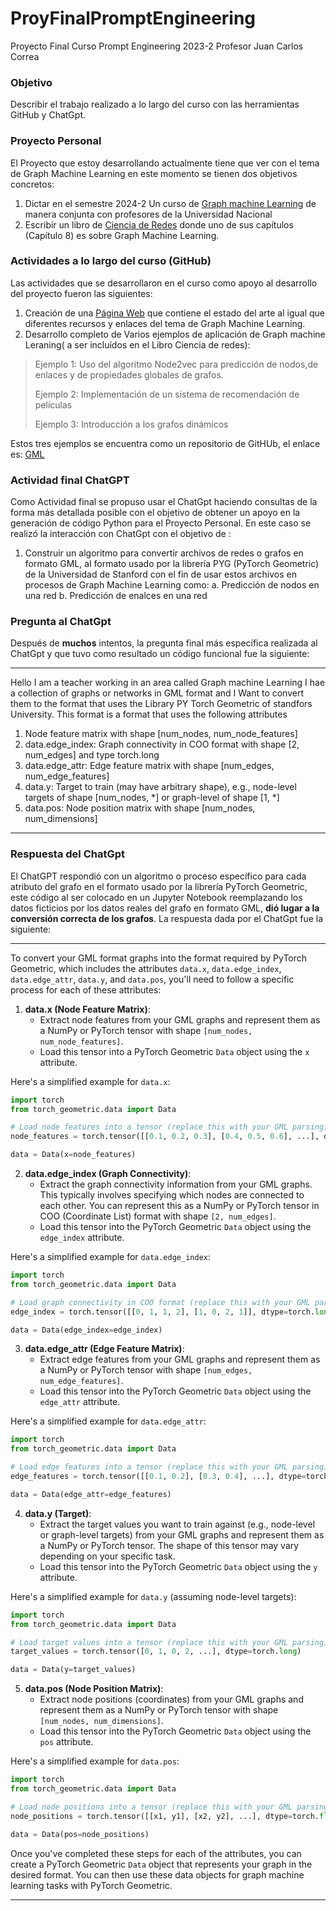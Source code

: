 # ProyFinalPromptEngineering
Proyecto Final Curso Prompt Engineering 2023-2 Profesor Juan Carlos Correa

### Objetivo

Describir el trabajo realizado a lo largo del curso con las herramientas GitHub y ChatGpt.

### Proyecto Personal

El Proyecto que estoy desarrollando actualmente tiene que ver con el tema de Graph Machine Learning
en este momento se tienen dos objetivos concretos: 

1. Dictar en el semestre 2024-2 Un curso de [Graph machine Learning](https://distill.pub/2021/gnn-intro/) de manera conjunta con profesores de la Universidad Nacional
2. Escribir un libro de [Ciencia de Redes](https://github.com/jamelende/LibroCienciaDeRedes) donde uno de sus capítulos (Capítulo 8) es  sobre Graph Machine Learning.

### Actividades a lo largo del curso (GitHub)

Las actividades que se desarrollaron en el curso como apoyo al desarrollo del proyecto fueron las siguientes:

1. Creación de una [Página Web](http://profesores.is.escuelaing.edu.co/~amelendez/GraphMachineLearning/P%C3%A1ginaWebGraphMachineLearning2023-2.html) que contiene el estado del arte al igual que  diferentes recursos y enlaces del tema de Graph Machine Learning.
2. Desarrollo completo de Varios ejemplos de aplicación de Graph machine Leraning( a ser incluídos en el Libro Ciencia de redes):
   
  >  Ejemplo 1: Uso del algoritmo Node2vec para predicción de nodos,de enlaces y de propiedades globales de grafos.
> 
  >  Ejemplo 2: Implementación de un sistema de recomendación de películas
> 
  > Ejemplo 3: Introducción a los grafos dinámicos

Estos tres ejemplos se encuentra como un repositorio de GitHUb, el enlace es: [GML](https://github.com/alfonsomelendez/Graph-Machine-Learning)
   
### Actividad final ChatGPT

Como Actividad final se propuso usar el ChatGpt haciendo consultas de la forma más detallada posible con el objetivo de obtener un apoyo en la generación de código Python para el Proyecto Personal.
En este caso se realizó la interacción con ChatGpt con el objetivo de :

1. Construir un algoritmo para convertir archivos de redes o grafos en formato GML, al formato usado por la librería PYG (PyTorch Geometric) de la Universidad  de Stanford con el fin de usar estos archivos en procesos de Graph Machine Learning como:
      a. Predicción de nodos en una red
      b. Predicción de enalces en una red


   
### Pregunta al ChatGpt
Después de **muchos** intentos, la pregunta final más específica realizada al ChatGpt y que tuvo como resultado un código funcional fue la siguiente:




---

Hello I am a teacher working  in an area called Graph machine Learning I hae a collection of graphs or networks in GML format and I Want to convert them to the format that uses the Library PY Torch Geometric of standfors University. This format is a format  that uses the following attributes
1. Node feature matrix with shape [num_nodes, num_node_features]
2. data.edge_index: Graph connectivity in COO format with shape [2, num_edges] and type torch.long
3. data.edge_attr: Edge feature matrix with shape [num_edges, num_edge_features]
4. data.y: Target to train  (may have arbitrary shape), e.g., node-level targets of shape [num_nodes, *] or graph-level  of shape [1, *]
5. data.pos: Node position matrix with shape [num_nodes, num_dimensions]

---



### Respuesta del ChatGpt

El ChatGPT respondió con un algoritmo o proceso específico para cada atributo del grafo en el formato usado por la librería PyTorch Geometric, este código al ser colocado  en un Jupyter Notebook reemplazando los datos ficticios por los datos reales del grafo en formato GML, **dió lugar a la conversión correcta de los grafos**.  La respuesta dada por el ChatGpt fue la siguiente:




---

To convert your GML format graphs into the format required by PyTorch Geometric, which includes the attributes `data.x`, `data.edge_index`, `data.edge_attr`, `data.y`, and `data.pos`, you'll need to follow a specific process for each of these attributes:

1. **data.x (Node Feature Matrix)**:
   - Extract node features from your GML graphs and represent them as a NumPy or PyTorch tensor with shape `[num_nodes, num_node_features]`.
   - Load this tensor into a PyTorch Geometric `Data` object using the `x` attribute.

Here's a simplified example for `data.x`:

```python
import torch
from torch_geometric.data import Data

# Load node features into a tensor (replace this with your GML parsing)
node_features = torch.tensor([[0.1, 0.2, 0.3], [0.4, 0.5, 0.6], ...], dtype=torch.float)

data = Data(x=node_features)
```

2. **data.edge_index (Graph Connectivity)**:
   - Extract the graph connectivity information from your GML graphs. This typically involves specifying which nodes are connected to each other. You can represent this as a NumPy or PyTorch tensor in COO (Coordinate List) format with shape `[2, num_edges]`.
   - Load this tensor into the PyTorch Geometric `Data` object using the `edge_index` attribute.

Here's a simplified example for `data.edge_index`:

```python
import torch
from torch_geometric.data import Data

# Load graph connectivity in COO format (replace this with your GML parsing)
edge_index = torch.tensor([[0, 1, 1, 2], [1, 0, 2, 1]], dtype=torch.long)

data = Data(edge_index=edge_index)
```

3. **data.edge_attr (Edge Feature Matrix)**:
   - Extract edge features from your GML graphs and represent them as a NumPy or PyTorch tensor with shape `[num_edges, num_edge_features]`.
   - Load this tensor into the PyTorch Geometric `Data` object using the `edge_attr` attribute.

Here's a simplified example for `data.edge_attr`:

```python
import torch
from torch_geometric.data import Data

# Load edge features into a tensor (replace this with your GML parsing)
edge_features = torch.tensor([[0.1, 0.2], [0.3, 0.4], ...], dtype=torch.float)

data = Data(edge_attr=edge_features)
```

4. **data.y (Target)**:
   - Extract the target values you want to train against (e.g., node-level or graph-level targets) from your GML graphs and represent them as a NumPy or PyTorch tensor. The shape of this tensor may vary depending on your specific task.
   - Load this tensor into the PyTorch Geometric `Data` object using the `y` attribute.

Here's a simplified example for `data.y` (assuming node-level targets):

```python
import torch
from torch_geometric.data import Data

# Load target values into a tensor (replace this with your GML parsing)
target_values = torch.tensor([0, 1, 0, 2, ...], dtype=torch.long)

data = Data(y=target_values)
```

5. **data.pos (Node Position Matrix)**:
   - Extract node positions (coordinates) from your GML graphs and represent them as a NumPy or PyTorch tensor with shape `[num_nodes, num_dimensions]`.
   - Load this tensor into the PyTorch Geometric `Data` object using the `pos` attribute.

Here's a simplified example for `data.pos`:

```python
import torch
from torch_geometric.data import Data

# Load node positions into a tensor (replace this with your GML parsing)
node_positions = torch.tensor([[x1, y1], [x2, y2], ...], dtype=torch.float)

data = Data(pos=node_positions)
```

Once you've completed these steps for each of the attributes, you can create a PyTorch Geometric `Data` object that represents your graph in the desired format. You can then use these data objects for graph machine learning tasks with PyTorch Geometric.

---




